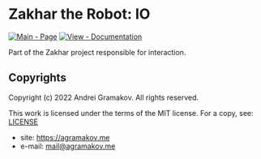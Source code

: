# Zakhar the Robot: IO

[![Main - Page](https://img.shields.io/badge/Project-Zakhar%20the%20Robot-blue)](https://zakhar-the-robot.github.io/doc "See the project on Github") [![View - Documentation](https://img.shields.io/badge/Documentation-orange)](https://zakhar-the-robot.github.io/doc/docs/gears/io "Go to Documentation")

Part of the Zakhar project responsible for interaction.

## Copyrights

Copyright (c) 2022 Andrei Gramakov. All rights reserved.

This work is licensed under the terms of the MIT license. For a copy, see: [LICENSE](LICENSE)

- site:    https://agramakov.me
- e-mail:  mail@agramakov.me
